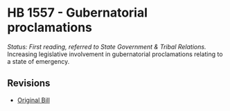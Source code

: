 # HB 1557 - Gubernatorial proclamations
*Status: First reading, referred to State Government & Tribal Relations.*
Increasing legislative involvement in gubernatorial proclamations relating to a state of emergency.

## Revisions
* [Original Bill](1/)